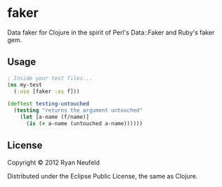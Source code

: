 # faker

Data faker for Clojure in the spirit of Perl's Data::Faker and Ruby's faker gem.

## Usage

```clojure
; Inside your test files...
(ns my-test
  (:use [faker :as f]))

(deftest testing-untouched
  (testing "returns the argument untouched"
    (let [a-name (f/name)]
      (is (= a-name (untouched a-name))))))
```

## License

Copyright © 2012 Ryan Neufeld

Distributed under the Eclipse Public License, the same as Clojure.
